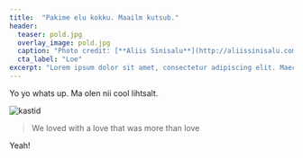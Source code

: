 ```yaml
---
title:  "Pakime elu kokku. Maailm kutsub."
header:
  teaser: pold.jpg
  overlay_image: pold.jpg
  caption: "Photo credit: [**Aliis Sinisalu**](http://aliissinisalu.com)"
  cta_label: "Loe"
excerpt: "Lorem ipsum dolor sit amet, consectetur adipiscing elit. Maecenas eu libero a est feugiat varius. Fusce dictum ultrices fringilla."
---
```

Yo yo whats up. Ma olen nii cool lihtsalt.

![kastid]({{site.baseurl}}/images/IMG_20160420_083039.jpg)

> We loved with a love that was more than love





Yeah!
